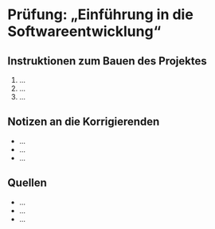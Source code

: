 # Prüfung: „Einführung in die Softwareentwicklung“
## Instruktionen zum Bauen des Projektes
1. ...
1. ...
1. ...

## Notizen an die Korrigierenden
- ...
- ...
- ...

## Quellen
- ...
- ...
- ...
